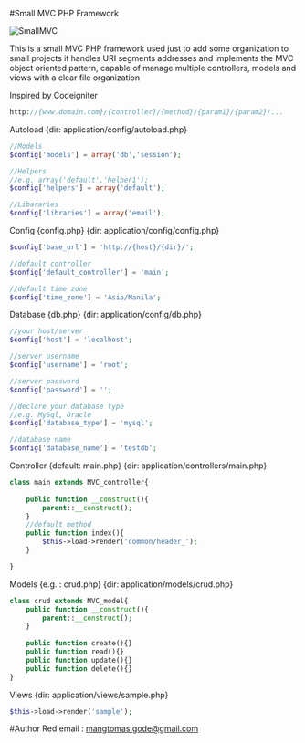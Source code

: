 #Small MVC PHP Framework

![SmallMVC](http://cdn4.f-cdn.com/ppic/1860520/logo/2238770/profile_logo_2238770.jpg)

 This is a small MVC PHP framework used just to add some organization to small projects it handles
 URI segments addresses and implements the MVC object oriented pattern, capable of manage
 multiple controllers, models and views with a clear file organization
 
 Inspired by Codeigniter

```php
http://{www.domain.com}/{controller}/{method}/{param1}/{param2}/...
```

Autoload {dir: application/config/autoload.php}
```php
//Models
$config['models'] = array('db','session');

//Helpers
//e.g. array('default','helper1');
$config['helpers'] = array('default');

//Libararies
$config['libraries'] = array('email');
```

Config {config.php} {dir: application/config/config.php}
```php
$config['base_url'] = 'http://{host}/{dir}/';

//default controller
$config['default_controller'] = 'main';

//default time zone
$config['time_zone'] = 'Asia/Manila';
```

Database {db.php} {dir: application/config/db.php}
```php
//your host/server
$config['host'] = 'localhost';

//server username
$config['username'] = 'root';

//server password
$config['password'] = '';

//declare your database type
//e.g. MySql, Oracle
$config['database_type'] = 'mysql';

//database name
$config['database_name'] = 'testdb';

```

Controller {default: main.php} {dir: application/controllers/main.php}
```php
class main extends MVC_controller{
	
	public function __construct(){
		parent::__construct();
	}
	//default method
	public function index(){
		$this->load->render('common/header_');
	}

}
```

Models {e.g. : crud.php} {dir: application/models/crud.php}
```php
class crud extends MVC_model{
	public function __construct(){
		parent::__construct();
	}
	
	public function create(){}
	public function read(){}
	public function update(){}
	public function delete(){}
}
```

Views {dir: application/views/sample.php}
```php
$this->load->render('sample');
```

#Author
Red
email : mangtomas.gode@gmail.com